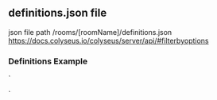 ## definitions.json file
 json file path /rooms/[roomName]/definitions.json
      https://docs.colyseus.io/colyseus/server/api/#filterbyoptions
### Definitions Example
`
<!-- {
      "filterBy": ["mode"],
      "sortBy": { "clients" : -1 }
} -->
`